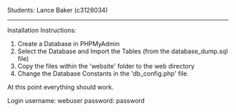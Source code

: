 Students: Lance Baker (c3128034)


***********************************************************

Installation Instructions:

1) Create a Database in PHPMyAdmin
2) Select the Database and Import the Tables (from the database_dump.sql file)
3) Copy the files within the 'website' folder to the web directory
4) Change the Database Constants in the 'db_config.php' file.

At this point everything should work.

Login username: webuser
password: password
